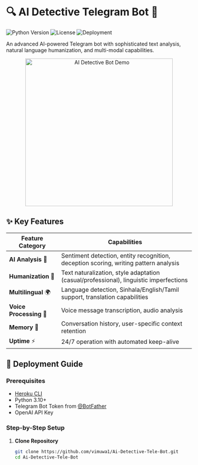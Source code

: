# 🔍 AI Detective Telegram Bot 🤖

![Python Version](https://img.shields.io/badge/python-3.10%2B-blue)
![License](https://img.shields.io/badge/license-MIT-green)
![Deployment](https://img.shields.io/badge/deployment-Heroku-purple)

An advanced AI-powered Telegram bot with sophisticated text analysis, natural language humanization, and multi-modal capabilities.

<div align="center">
  <img src="https://i.imgur.com/JDQSM5X.png" width="400" alt="AI Detective Bot Demo">
</div>

## ✨ Key Features

| Feature Category | Capabilities |
|-----------------|-------------|
| **AI Analysis** 🧠 | Sentiment detection, entity recognition, deception scoring, writing pattern analysis |
| **Humanization** 💬 | Text naturalization, style adaptation (casual/professional), linguistic imperfections |
| **Multilingual** 🌍 | Language detection, Sinhala/English/Tamil support, translation capabilities |
| **Voice Processing** 🎤 | Voice message transcription, audio analysis |
| **Memory** 🧠 | Conversation history, user-specific context retention |
| **Uptime** ⚡ | 24/7 operation with automated keep-alive |

## 🚀 Deployment Guide

### Prerequisites
- [Heroku CLI](https://devcenter.heroku.com/articles/heroku-cli)
- Python 3.10+
- Telegram Bot Token from [@BotFather](https://t.me/BotFather)
- OpenAI API Key

### Step-by-Step Setup

1. **Clone Repository**
   ```bash
   git clone https://github.com/vimuwa1/Ai-Detective-Tele-Bot.git
   cd Ai-Detective-Tele-Bot
